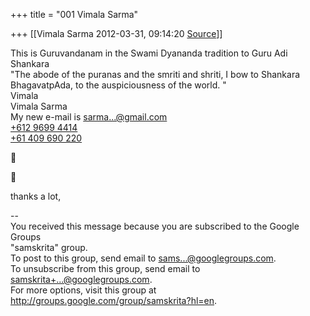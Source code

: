 +++
title = "001 Vimala Sarma"

+++
[[Vimala Sarma	2012-03-31, 09:14:20 [Source](https://groups.google.com/g/samskrita/c/ssWoF6VJgc8)]]



This is Guruvandanam in the Swami Dyananda tradition to Guru Adi Shankara  
"The abode of the puranas and the smriti and shriti, I bow to Shankara  
BhagavatpAda, to the auspiciousness of the world. "  
Vimala  
Vimala Sarma  
My new e-mail is [sarma...@gmail.com]()  
[+612 9699 4414](tel:+61%202%209699%204414)  
[+61 409 690 220](tel:+61%20409%20690%20220)





thanks a lot,

--  
You received this message because you are subscribed to the Google Groups  
"samskrita" group.  
To post to this group, send email to [sams...@googlegroups.com]().  
To unsubscribe from this group, send email to  
[samskrita+...@googlegroups.com]().  
For more options, visit this group at  
<http://groups.google.com/group/samskrita?hl=en>.

  

